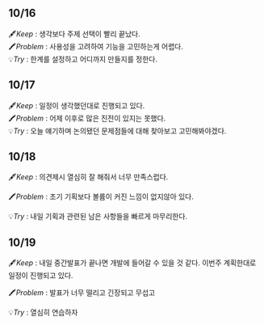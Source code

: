## 10/16

🖋️*Keep* : 생각보다 주제 선택이 빨리 끝났다.<br/>
🖍️*Problem* : 사용성을 고려하여 기능을 고민하는게 어렵다.<br/>
💡*Try* : 한계를 설정하고 어디까지 만들지를 정한다.<br/>


## 10/17

🖋️*Keep* : 일정이 생각했던대로 진행되고 있다.<br/>
🖍️*Problem* : 어제 이후로 많은 진전이 있지는 못했다.<br/>
💡*Try* : 오늘 얘기하며 논의됐던 문제점들에 대해 찾아보고 고민해봐야겠다.<br/>

## 10/18

🖋️*Keep* : 의견제시 열심히 잘 해줘서 너무 만족스럽다.

🖍️*Problem* : 초기 기획보다 볼륨이 커진 느낌이 없지않아 있다.

💡*Try* : 내일 기획과 관련된 남은 사항들을 빠르게 마무리한다.

## 10/19

🖋️*Keep* : 내일 중간발표가 끝나면 개발에 들어갈 수 있을 것 같다. 이번주 계획한대로 일정이 진행되고 있다.

🖍️*Problem* : 발표가 너무 떨리고 긴장되고 무섭고

💡*Try* : 열심히 연습하자